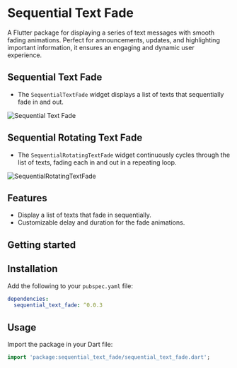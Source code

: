 <!--
This README describes the package. If you publish this package to pub.dev,
this README's contents appear on the landing page for your package.

For information about how to write a good package README, see the guide for
[writing package pages](https://dart.dev/guides/libraries/writing-package-pages).

For general information about developing packages, see the Dart guide for
[creating packages](https://dart.dev/guides/libraries/create-library-packages)
and the Flutter guide for
[developing packages and plugins](https://flutter.dev/developing-packages).
-->

# Sequential Text Fade

A Flutter package for displaying a series of text messages with smooth fading animations. Perfect for announcements, updates, and highlighting important information, it ensures an engaging and dynamic user experience.

## Sequential Text Fade 

- The `SequentialTextFade` widget displays a list of texts that sequentially fade in and out.

![Sequential Text Fade](https://github.com/user-attachments/assets/c6e80c5d-e505-4a4d-8d78-ce11f311d456)

## Sequential Rotating Text Fade 

- The `SequentialRotatingTextFade` widget continuously cycles through the list of texts, fading each in and out in a repeating loop.

![SequentialRotatingTextFade](https://github.com/user-attachments/assets/9d0a895c-701f-4a1d-843a-2a64fe8470eb)

## Features

- Display a list of texts that fade in sequentially.
- Customizable delay and duration for the fade animations.

## Getting started

## Installation

Add the following to your `pubspec.yaml` file:

```yaml
dependencies:
  sequential_text_fade: ^0.0.3
```

## Usage

Import the package in your Dart file:

```dart
import 'package:sequential_text_fade/sequential_text_fade.dart';
```
